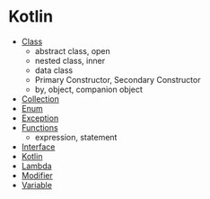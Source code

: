 # Kotlin

- [Class](Class/Class.md)
  - abstract class, open
  - nested class, inner
  - data class
  - Primary Constructor, Secondary Constructor
  - by, object, companion object
- [Collection](Collection/Collection.md)
- [Enum](Enum/Enum.md) 
- [Exception](Exception/Exception.md) 
- [Functions﻿](Functions/Functions﻿.md)
  - expression, statement
- [Interface](Interface/Interface.md)
- [Kotlin](Kotlin/Kotlin.md)
- [Lambda](Lambda/Lambda.md)
- [Modifier](Modifier/Modifier.md)
- [Variable](Variable/Variable.md)
